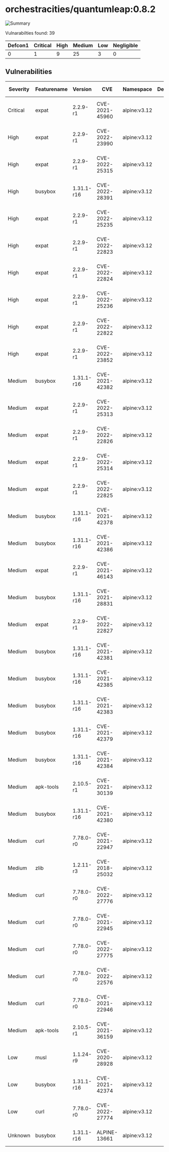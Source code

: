 # orchestracities/quantumleap:0.8.2

![Summary](https://img.shields.io/badge/Severity-Critical-red) 

Vulnarabilties found: 39

| Defcon1 | Critical | High | Medium | Low | Negligible|
|---------|----------|------|--------|-----|-----------|
| 0|1|9|25|3|0|

## Vulnerabilities

| Severity | Featurename | Version | CVE | Namespace | Description | Link | Fixed by |
|----------|-------------|---------|-----|-----------|-------------|------|----------|
|Critical|expat|2.2.9-r1|CVE-2021-45960|alpine:v3.12||https://cve.mitre.org/cgi-bin/cvename.cgi?name=CVE-2021-45960|2.2.10-r0|
|High|expat|2.2.9-r1|CVE-2022-23990|alpine:v3.12||https://cve.mitre.org/cgi-bin/cvename.cgi?name=CVE-2022-23990|2.2.10-r1|
|High|expat|2.2.9-r1|CVE-2022-25315|alpine:v3.12||https://cve.mitre.org/cgi-bin/cvename.cgi?name=CVE-2022-25315|2.2.10-r2|
|High|busybox|1.31.1-r16|CVE-2022-28391|alpine:v3.12||https://cve.mitre.org/cgi-bin/cvename.cgi?name=CVE-2022-28391|1.31.1-r22|
|High|expat|2.2.9-r1|CVE-2022-25235|alpine:v3.12||https://cve.mitre.org/cgi-bin/cvename.cgi?name=CVE-2022-25235|2.2.10-r2|
|High|expat|2.2.9-r1|CVE-2022-22823|alpine:v3.12||https://cve.mitre.org/cgi-bin/cvename.cgi?name=CVE-2022-22823|2.2.10-r0|
|High|expat|2.2.9-r1|CVE-2022-22824|alpine:v3.12||https://cve.mitre.org/cgi-bin/cvename.cgi?name=CVE-2022-22824|2.2.10-r0|
|High|expat|2.2.9-r1|CVE-2022-25236|alpine:v3.12||https://cve.mitre.org/cgi-bin/cvename.cgi?name=CVE-2022-25236|2.2.10-r2|
|High|expat|2.2.9-r1|CVE-2022-22822|alpine:v3.12||https://cve.mitre.org/cgi-bin/cvename.cgi?name=CVE-2022-22822|2.2.10-r0|
|High|expat|2.2.9-r1|CVE-2022-23852|alpine:v3.12||https://cve.mitre.org/cgi-bin/cvename.cgi?name=CVE-2022-23852|2.2.10-r1|
|Medium|busybox|1.31.1-r16|CVE-2021-42382|alpine:v3.12||https://cve.mitre.org/cgi-bin/cvename.cgi?name=CVE-2021-42382|1.31.1-r21|
|Medium|expat|2.2.9-r1|CVE-2022-25313|alpine:v3.12||https://cve.mitre.org/cgi-bin/cvename.cgi?name=CVE-2022-25313|2.2.10-r2|
|Medium|expat|2.2.9-r1|CVE-2022-22826|alpine:v3.12||https://cve.mitre.org/cgi-bin/cvename.cgi?name=CVE-2022-22826|2.2.10-r0|
|Medium|expat|2.2.9-r1|CVE-2022-25314|alpine:v3.12||https://cve.mitre.org/cgi-bin/cvename.cgi?name=CVE-2022-25314|2.2.10-r2|
|Medium|expat|2.2.9-r1|CVE-2022-22825|alpine:v3.12||https://cve.mitre.org/cgi-bin/cvename.cgi?name=CVE-2022-22825|2.2.10-r0|
|Medium|busybox|1.31.1-r16|CVE-2021-42378|alpine:v3.12||https://cve.mitre.org/cgi-bin/cvename.cgi?name=CVE-2021-42378|1.31.1-r21|
|Medium|busybox|1.31.1-r16|CVE-2021-42386|alpine:v3.12||https://cve.mitre.org/cgi-bin/cvename.cgi?name=CVE-2021-42386|1.31.1-r21|
|Medium|expat|2.2.9-r1|CVE-2021-46143|alpine:v3.12||https://cve.mitre.org/cgi-bin/cvename.cgi?name=CVE-2021-46143|2.2.10-r0|
|Medium|busybox|1.31.1-r16|CVE-2021-28831|alpine:v3.12||https://cve.mitre.org/cgi-bin/cvename.cgi?name=CVE-2021-28831|1.31.1-r20|
|Medium|expat|2.2.9-r1|CVE-2022-22827|alpine:v3.12||https://cve.mitre.org/cgi-bin/cvename.cgi?name=CVE-2022-22827|2.2.10-r0|
|Medium|busybox|1.31.1-r16|CVE-2021-42381|alpine:v3.12||https://cve.mitre.org/cgi-bin/cvename.cgi?name=CVE-2021-42381|1.31.1-r21|
|Medium|busybox|1.31.1-r16|CVE-2021-42385|alpine:v3.12||https://cve.mitre.org/cgi-bin/cvename.cgi?name=CVE-2021-42385|1.31.1-r21|
|Medium|busybox|1.31.1-r16|CVE-2021-42383|alpine:v3.12||https://cve.mitre.org/cgi-bin/cvename.cgi?name=CVE-2021-42383|1.31.1-r21|
|Medium|busybox|1.31.1-r16|CVE-2021-42379|alpine:v3.12||https://cve.mitre.org/cgi-bin/cvename.cgi?name=CVE-2021-42379|1.31.1-r21|
|Medium|busybox|1.31.1-r16|CVE-2021-42384|alpine:v3.12||https://cve.mitre.org/cgi-bin/cvename.cgi?name=CVE-2021-42384|1.31.1-r21|
|Medium|apk-tools|2.10.5-r1|CVE-2021-30139|alpine:v3.12||https://cve.mitre.org/cgi-bin/cvename.cgi?name=CVE-2021-30139|2.10.6-r0|
|Medium|busybox|1.31.1-r16|CVE-2021-42380|alpine:v3.12||https://cve.mitre.org/cgi-bin/cvename.cgi?name=CVE-2021-42380|1.31.1-r21|
|Medium|curl|7.78.0-r0|CVE-2021-22947|alpine:v3.12||https://cve.mitre.org/cgi-bin/cvename.cgi?name=CVE-2021-22947|7.79.0-r0|
|Medium|zlib|1.2.11-r3|CVE-2018-25032|alpine:v3.12||https://cve.mitre.org/cgi-bin/cvename.cgi?name=CVE-2018-25032|1.2.12-r0|
|Medium|curl|7.78.0-r0|CVE-2022-27776|alpine:v3.12||https://cve.mitre.org/cgi-bin/cvename.cgi?name=CVE-2022-27776|7.79.1-r1|
|Medium|curl|7.78.0-r0|CVE-2021-22945|alpine:v3.12||https://cve.mitre.org/cgi-bin/cvename.cgi?name=CVE-2021-22945|7.79.0-r0|
|Medium|curl|7.78.0-r0|CVE-2022-27775|alpine:v3.12||https://cve.mitre.org/cgi-bin/cvename.cgi?name=CVE-2022-27775|7.79.1-r1|
|Medium|curl|7.78.0-r0|CVE-2022-22576|alpine:v3.12||https://cve.mitre.org/cgi-bin/cvename.cgi?name=CVE-2022-22576|7.79.1-r1|
|Medium|curl|7.78.0-r0|CVE-2021-22946|alpine:v3.12||https://cve.mitre.org/cgi-bin/cvename.cgi?name=CVE-2021-22946|7.79.0-r0|
|Medium|apk-tools|2.10.5-r1|CVE-2021-36159|alpine:v3.12||https://cve.mitre.org/cgi-bin/cvename.cgi?name=CVE-2021-36159|2.10.7-r0|
|Low|musl|1.1.24-r9|CVE-2020-28928|alpine:v3.12||https://cve.mitre.org/cgi-bin/cvename.cgi?name=CVE-2020-28928|1.1.24-r10|
|Low|busybox|1.31.1-r16|CVE-2021-42374|alpine:v3.12||https://cve.mitre.org/cgi-bin/cvename.cgi?name=CVE-2021-42374|1.31.1-r21|
|Low|curl|7.78.0-r0|CVE-2022-27774|alpine:v3.12||https://cve.mitre.org/cgi-bin/cvename.cgi?name=CVE-2022-27774|7.79.1-r1|
|Unknown|busybox|1.31.1-r16|ALPINE-13661|alpine:v3.12||https://cve.mitre.org/cgi-bin/cvename.cgi?name=ALPINE-13661|1.31.1-r22|
